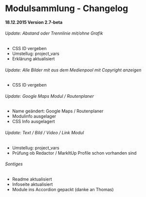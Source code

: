 Modulsammlung - Changelog
===

#### 18.12.2015 Version 2.7-beta

###### Update: Abstand oder Trennlinie mit/ohne Grafik
* CSS ID vergeben
* Umstellug: project_vars
* Erklärung aktualisiert

###### Update: Alle Bilder mit aus dem Medienpool mit Copyright anzeigen
* CSS ID vergeben

###### Update: Google Maps Modul / Routenplaner
* Name geändert: Google Maps / Routenplaner
* Modulinfo ausgelager
* CSS Info ausgelagert

###### Update: Text / Bild / Video / Link Modul
  * Umstellug: project_vars
  * Prüfung ob Redactor / MarkItUp Profile schon vorhanden sind

###### Sontiges

* Readme aktualisiert
* Infoseite aktualisiert
* Module ins Accordion gepackt (danke an Thomas)
